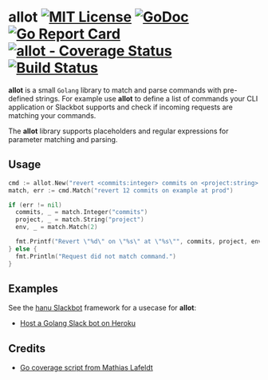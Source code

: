 # allot [![MIT License](https://img.shields.io/github/license/sbstjn/allot.svg?maxAge=3600)](https://github.com/sbstjn/allot/blob/master/LICENSE.md) [![GoDoc](https://godoc.org/github.com/sbstjn/allot?status.svg)](https://godoc.org/github.com/sbstjn/allot) [![Go Report Card](https://goreportcard.com/badge/github.com/sbstjn/allot)](https://goreportcard.com/report/github.com/sbstjn/allot) [![allot - Coverage Status](https://img.shields.io/coveralls/sbstjn/allot.svg)](https://coveralls.io/github/sbstjn/allot) [![Build Status](https://img.shields.io/circleci/project/sbstjn/allot.svg?maxAge=600)](https://circleci.com/gh/sbstjn/allot)

**allot** is a small `Golang` library to match and parse commands with pre-defined strings. For example use **allot** to define a list of commands your CLI application or Slackbot supports and check if incoming requests are matching your commands.

The **allot** library supports placeholders and regular expressions for parameter matching and parsing.

## Usage

```go
cmd := allot.New("revert <commits:integer> commits on <project:string> at (stage|prod)")
match, err := cmd.Match("revert 12 commits on example at prod")

if (err != nil)
  commits, _ = match.Integer("commits")
  project, _ = match.String("project")
  env, _ = match.Match(2)

  fmt.Printf("Revert \"%d\" on \"%s\" at \"%s\"", commits, project, env)
} else {
  fmt.Println("Request did not match command.")
}
```

## Examples

See the [hanu Slackbot](https://github.com/sbstjn/hanu) framework for a usecase for **allot**:

* [Host a Golang Slack bot on Heroku](https://sbstjn.com/host-golang-slackbot-on-heroku-with-hanu.html)

## Credits
 * [Go coverage script from Mathias Lafeldt](https://mlafeldt.github.io/blog/test-coverage-in-go/)
